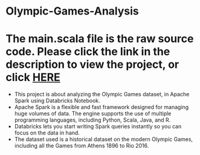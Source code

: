 # Olympic-Games-Analysis
# The main.scala file is the raw source code. Please click the link in the description to view the project, or click [HERE](https://databricks-prod-cloudfront.cloud.databricks.com/public/4027ec902e239c93eaaa8714f173bcfc/8560447308701383/2651577397756596/7861302961286301/latest.html)


* This project is about analyzing the Olympic Games dataset, in Apache Spark using Databricks Notebook.
* Apache Spark is a flexible and fast framework designed for managing huge volumes of data. The engine supports the use of multiple programming languages, including Python, Scala, Java, and R.
* Databricks lets you start writing Spark queries instantly so you can focus on the data in hand.
* The dataset used is a historical dataset on the modern Olympic Games, including all the Games from Athens 1896 to Rio 2016.
